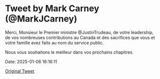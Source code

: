 # Tweet by Mark Carney (@MarkJCarney)

Merci, Monsieur le Premier ministre @JustinTrudeau, de votre leadership, de vos nombreuses contributions au Canada et des sacrifices que vous et votre famille avez faits au nom du service public. 

Nous vous souhaitons le meilleur dans vos prochains chapitres.

Date: 2025-01-06 16:16:11

[Original Tweet](https://x.com/MarkJCarney/status/1876301750577361314)
